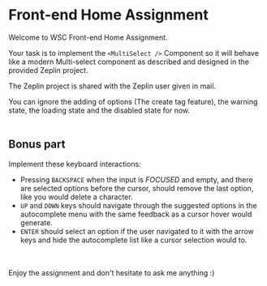 # Front-end Home Assignment

Welcome to WSC Front-end Home Assignment.

Your task is to implement the `<MultiSelect />` Component so it will behave like a modern Multi-select component as described and designed in the provided Zeplin project.

The Zeplin project is shared with the Zeplin user given in mail.

You can ignore the adding of options (The create tag feature), the warning state, the loading state and the disabled state for now.
\
&nbsp;

## Bonus part

Implement these keyboard interactions:

* Pressing `BACKSPACE` when the input is *FOCUSED* and empty, and there are selected options before the cursor, should remove the last option, like you would delete a character.
* `UP` and `DOWN` keys should navigate through the suggested options in the autocomplete menu with the same feedback as a cursor hover would generate.
* `ENTER` should select an option if the user navigated to it with the arrow keys and hide the autocomplete list like a cursor selection would to.
\
&nbsp;
\
&nbsp;

Enjoy the assignment and don't hesitate to ask me anything :)
